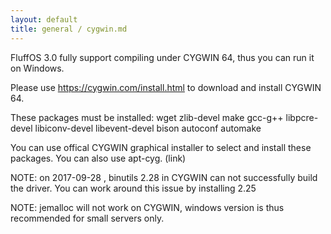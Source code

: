 ```yaml
---
layout: default
title: general / cygwin.md
---
```


FluffOS 3.0 fully support compiling under CYGWIN 64, thus you can run it on Windows.

Please use https://cygwin.com/install.html to download and install CYGWIN 64.

These packages must be installed:
wget zlib-devel make gcc-g++ libpcre-devel libiconv-devel libevent-devel bison autoconf automake

You can use offical CYGWIN graphical installer to select and install these packages. You can also use apt-cyg. (link)

NOTE: on 2017-09-28 , binutils 2.28 in CYGWIN can not successfully build the driver. You can work around this issue by
installing 2.25

NOTE: jemalloc will not work on CYGWIN, windows version is thus recommended for small servers only.
